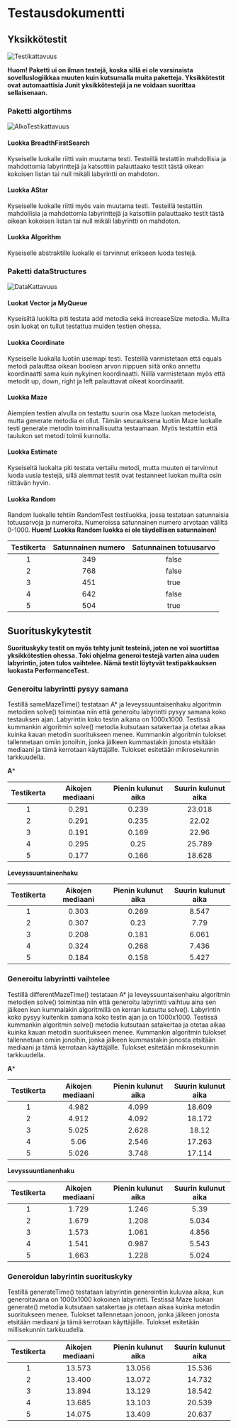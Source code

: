 # Testausdokumentti

## Yksikkötestit

![Testikattavuus](https://github.com/SIholin/tiralabra-Labyrintti/blob/master/documentation/Kuvat/KaikkiKattavuus.png)

**Huom! Paketti ui on ilman testejä, koska sillä ei ole varsinaista sovelluslogiikkaa muuten kuin kutsumalla muita paketteja. Yksikkötestit ovat automaattisia Junit yksikkötestejä ja ne voidaan suorittaa sellaisenaan.**

### Paketti algortihms 

![AlkoTestikattavuus](https://github.com/SIholin/tiralabra-Labyrintti/blob/master/documentation/Kuvat/AlkoKattavuus.png)

#### Luokka BreadthFirstSearch
Kyseiselle luokalle riitti vain muutama testi. Testeillä testattiin mahdollisia ja mahdottomia labyrinttejä ja katsottiin palauttaako testit tästä oikean kokoisen listan tai null mikäli labyrintti on mahdoton.

#### Luokka AStar
Kyseiselle luokalle riitti myös vain muutama testi.  Testeillä testattiin mahdollisia ja mahdottomia labyrinttejä ja katsottiin palauttaako testit tästä oikean kokoisen listan tai null mikäli labyrintti on mahdoton.

#### Luokka Algorithm
Kyseiselle abstraktille luokalle ei tarvinnut erikseen luoda testejä. 

### Paketti dataStructures

![DataKattavuus](https://github.com/SIholin/tiralabra-Labyrintti/blob/master/documentation/Kuvat/DatastructureKattavuus.png)

#### Luokat Vector ja MyQueue
Kyseisiltä luokilta piti testata add metodia sekä increaseSize metodia. Muilta osin luokat on tullut testattua muiden testien ohessa.

#### Luokka Coordinate
Kyseiselle luokalla luotiin usemapi testi. Testeillä varmistetaan että equals metodi palauttaa oikean boolean arvon riippuen siitä onko annettu koordinaatti sama kuin nykyinen koordinaatti. Niillä varmistetaan myös että metodit up, down, right ja left palauttavat oikeat koordinaatit.

#### Luokka Maze
Aiempien testien alvulla on testattu suurin osa Maze luokan metodeista, mutta generate metodia ei ollut. Tämän seurauksena luotiin Maze luokalle testi generate metodin toiminnallisuutta testaamaan. Myös testattiin että taulukon set metodi toimii kunnolla.

#### Luokka Estimate
Kyseiseltä luokalta piti testata vertailu metodi, mutta muuten ei tarvinnut luoda uusia testejä, sillä aiemmat testit ovat testanneet luokan muilta osin riittävän hyvin. 

#### Luokka Random
Random luokalle tehtiin RandomTest testiluokka, jossa testataan satunnaisia totuusarvoja ja numeroita. Numeroissa satunnainen numero arvotaan väliltä 0-1000. **Huom! Luokka Random luokka ei ole täydellisen satunnainen!**

|Testikerta| Satunnainen numero | Satunnainen totuusarvo |
|:---:|:---:|:---:|
| 1 | 349 | false |
| 2 | 768 | false |
| 3 | 451 | true  |
| 4 | 642 | false |
| 5 | 504 | true  |

## Suorituskykytestit

**Suorituskyky testit on myös tehty junit testeinä, joten ne voi suortittaa yksikkötestien ohessa. Toki ohjelma generoi testejä varten aina uuden labyrintin, joten tulos vaihtelee. Nämä testit löytyvät testipakkauksen luokasta PerformanceTest.**

### Generoitu labyrintti pysyy samana
Testillä sameMazeTime() testataan A* ja leveyssuuntaisenhaku algoritmin metodien solve() toimintaa niin että generoitu labyrintti pysyy samana koko testauksen ajan. Labyrintin koko testin aikana on 1000x1000. Testissä kummankin algoritmin solve() metodia kutsutaan satakertaa ja otetaa aikaa kuinka kauan metodin suoritukseen menee. Kummankin algoritmin tulokset tallennetaan omiin jonoihin, jonka jälkeen kummastakin jonosta etsitään mediaani ja tämä kerrotaan käyttäjälle. Tulokset esitetään mikrosekunnin tarkkuudella.

**A***

|Testikerta| Aikojen mediaani | Pienin kulunut aika  | Suurin kulunut aika |
|:---:|:---:|:---:|:---:|
| 1 | 0.291 | 0.239 | 23.018 |
| 2 | 0.291 | 0.235 | 22.02  |
| 3 | 0.191 | 0.169 | 22.96  |
| 4 | 0.295 | 0.25  | 25.789 |
| 5 | 0.177 | 0.166 | 18.628 |

**Leveyssuuntainenhaku**

|Testikerta| Aikojen mediaani | Pienin kulunut aika  | Suurin kulunut aika |
|:---:|:---:|:---:|:---:|
| 1 | 0.303 | 0.269 | 8.547 |
| 2 | 0.307 | 0.23  | 7.79  |
| 3 | 0.208 | 0.181 | 6.061 |
| 4 | 0.324 | 0.268 | 7.436 |
| 5 | 0.184 | 0.158 | 5.427 |

### Generoitu labyrintti vaihtelee
Testillä differentMazeTime() testataan A* ja leveyssuuntaisenhaku algoritmin metodien solve() toimintaa niin että generoitu labyrintti vaihtuu aina sen jälkeen kun kummalakin algoritmillä on kerran kutsuttu solve(). Labyrintin koko pysyy kuitenkin samana koko testin ajan ja on 1000x1000. Testissä kummankin algoritmin solve() metodia kutsutaan satakertaa ja otetaa aikaa kuinka kauan metodin suoritukseen menee. Kummankin algoritmin tulokset tallennetaan omiin jonoihin, jonka jälkeen kummastakin jonosta etsitään mediaani ja tämä kerrotaan käyttäjälle. Tulokset esitetään mikrosekunnin tarkkuudella.

**A***

|Testikerta| Aikojen mediaani | Pienin kulunut aika  | Suurin kulunut aika |
|:---:|:---:|:---:|:---:|
| 1 | 4.982 | 4.099 | 18.609 |
| 2 | 4.912 | 4.092 | 18.172 |
| 3 | 5.025 | 2.628 | 18.12  |
| 4 | 5.06  | 2.546 | 17.263 |
| 5 | 5.026 | 3.748 | 17.114 |

**Levyssuuntianenhaku**

|Testikerta| Aikojen mediaani | Pienin kulunut aika  | Suurin kulunut aika |
|:---:|:---:|:---:|:---:|
| 1 | 1.729 | 1.246 | 5.39  |
| 2 | 1.679 | 1.208 | 5.034 |
| 3 | 1.573 | 1.061 | 4.856 |
| 4 | 1.541 | 0.987 | 5.543 |
| 5 | 1.663 | 1.228 | 5.024 |

### Generoidun labyrintin suorituskyky
Testillä generateTime() testataan labyrintin generointiin kuluvaa aikaa, kun generoitavana on 1000x1000 kokoinen labyrintti.
Testissä Maze luokan generate() metodia kutsutaan satakertaa ja otetaan aikaa kuinka metodin suoritukseen menee. Tulokset tallennetaan jonoon, jonka jälkeen jonosta etsitään mediaani ja tämä kerrotaan käyttäjälle. Tulokset esitetään millisekunnin tarkkuudella.

|Testikerta| Aikojen mediaani | Pienin kulunut aika  | Suurin kulunut aika |
|:---:|:---:|:---:|:---:|
| 1 | 13.573 | 13.056 | 15.536 |
| 2 | 13.400 | 13.072 | 14.732 |
| 3 | 13.894 | 13.129 | 18.542 |
| 4 | 13.685 | 13.103 | 20.539 |
| 5 | 14.075 | 13.409 | 20.637 |

